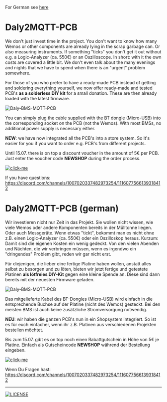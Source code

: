 For German see [here](#daly2mqtt-pcb-german)

# Daly2MQTT-PCB

We don't just invest time in the project. You don't want to know how many Wemos or other components are already lying in the scrap garbage can. Or also measuring instruments. If something "ticks" you don't get it out without e.g. a Logic-Analyzer (ca. 550€) or an Oszilloscope. In short: with it the own costs are covered a little bit. We don't even talk about the many evenings and nights that we have to spend when there is an "urgent" problem somewhere.

For those of you who prefer to have a ready-made PCB instead of getting and soldering everything yourself, we now offer ready-made and tested PCB's **as a solderless DIY kit** for a small donation. These are then already loaded with the latest firmware.

![Daly-BMS-MQTT-PCB](https://user-images.githubusercontent.com/17761850/233856649-9718ed44-b4bc-4104-aa66-b12738ec498a.png)

You can simply plug the cable supplied with the BT dongle (Micro-USB) into the corresponding socket on the PCB (not the Wemos). With most BMSs, no additional power supply is necessary either.

**NEW**: we have now integrated all the PCB's into a store system. So it's easier for you if you want to order e.g. PCB's from different projects.

Until 15.07. there is on top a discount voucher in the amount of 5€ per PCB.
Just enter the voucher code **NEWSHOP** during the order process.

[![click-me](https://github.com/all-solutions/PCBs/assets/17761850/9286f8ee-f7b8-4e8f-a64b-e83a7ba102e5)](https://all-solutions.store)
 
If you have questions: https://discord.com/channels/1007020337482973254/1116077566139318412

# Daly2MQTT-PCB (german)

Wir investieren nicht nur Zeit in das Projekt. Sie wollen nicht wissen, wie viele Wemos oder andere Komponenten bereits in der Mülltonne liegen. Oder auch Messgeräte. Wenn etwas "tickt", bekommt man es nicht ohne z.B. einen Logic-Analyzer (ca. 550€) oder ein Oszilloskop heraus. Kurzum: Damit sind die eigenen Kosten ein wenig gedeckt. Von den vielen Abenden und Nächten, die wir verbringen müssen, wenn es irgendwo ein "dringendes" Problem gibt, reden wir gar nicht erst.

Für diejenigen, die lieber eine fertige Platine haben wollen, anstatt alles selbst zu besorgen und zu löten, bieten wir jetzt fertige und getestete Platinen **als lötfreies DIY-Kit** gegen eine kleine Spende an. Diese sind dann bereits mit der neuesten Firmware geladen.

![Daly-BMS-MQTT-PCB](https://user-images.githubusercontent.com/17761850/233856649-9718ed44-b4bc-4104-aa66-b12738ec498a.png)

Das mitgelieferte Kabel des BT-Dongles (Micro-USB) wird einfach in die entsprechende Buchse auf der Platine (nicht des Wemos) gesteckt. Bei den meisten BMS ist auch keine zusätzliche Stromversorgung notwendig.

**NEU**: wir haben die ganzen PCB's nun in ein Shopsystem integriert. So ist es für euch einfacher, wenn ihr z.B. Platinen aus verschiedenen Projekten bestellen möchtet.

Bis zum 15.07. gibt es on top noch einen Rabattgutschein in Höhe von 5€ je Platine.
Einfach als Gutscheincode **NEWSHOP** während der Bestellung eingeben.

[![click-me](https://github.com/all-solutions/PCBs/assets/17761850/9286f8ee-f7b8-4e8f-a64b-e83a7ba102e5)](https://all-solutions.store)
 
Wenn Du Fragen hast: https://discord.com/channels/1007020337482973254/1116077566139318412

--- 
[![LICENSE](https://licensebuttons.net/l/by-nc-sa/4.0/88x31.png)](https://creativecommons.org/licenses/by-nc-sa/4.0/)
